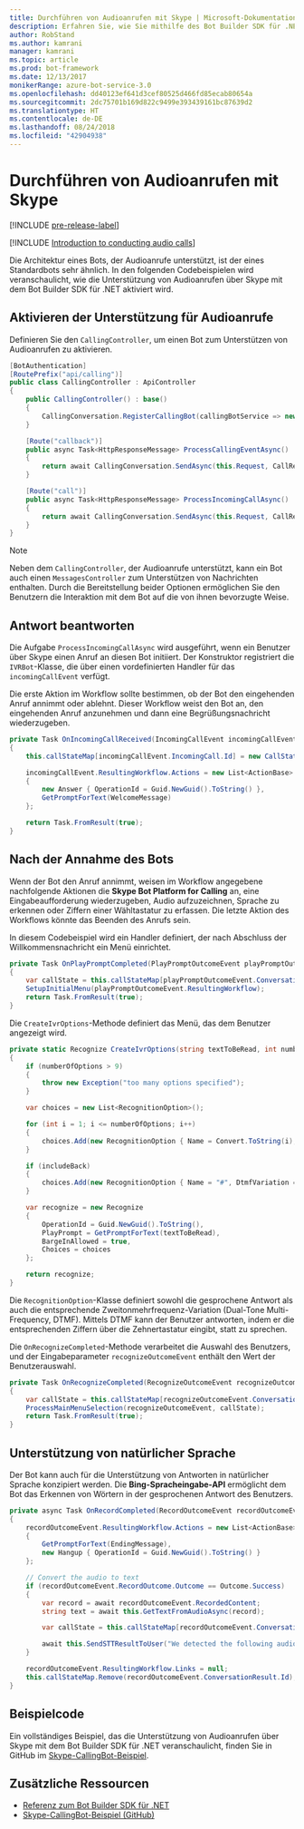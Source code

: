 ```yaml
---
title: Durchführen von Audioanrufen mit Skype | Microsoft-Dokumentation
description: Erfahren Sie, wie Sie mithilfe des Bot Builder SDK für .NET Audioanrufe über Skype durchführen.
author: RobStand
ms.author: kamrani
manager: kamrani
ms.topic: article
ms.prod: bot-framework
ms.date: 12/13/2017
monikerRange: azure-bot-service-3.0
ms.openlocfilehash: dd40123ef641d3cef80525d466fd85ecab80654a
ms.sourcegitcommit: 2dc75701b169d822c9499e393439161bc87639d2
ms.translationtype: HT
ms.contentlocale: de-DE
ms.lasthandoff: 08/24/2018
ms.locfileid: "42904938"
---
```

# <a name="conduct-audio-calls-with-skype"></a>Durchführen von Audioanrufen mit Skype

[!INCLUDE [pre-release-label](../includes/pre-release-label-v3.md)]

[!INCLUDE [Introduction to conducting audio calls](../includes/snippet-audio-call-intro.md)]

Die Architektur eines Bots, der Audioanrufe unterstützt, ist der eines Standardbots sehr ähnlich. In den folgenden Codebeispielen wird veranschaulicht, wie die Unterstützung von Audioanrufen über Skype mit dem Bot Builder SDK für .NET aktiviert wird. 

## <a name="enable-support-for-audio-calls"></a>Aktivieren der Unterstützung für Audioanrufe

Definieren Sie den `CallingController`, um einen Bot zum Unterstützen von Audioanrufen zu aktivieren.

```cs
[BotAuthentication]
[RoutePrefix("api/calling")]
public class CallingController : ApiController
{
    public CallingController() : base()
    {
        CallingConversation.RegisterCallingBot(callingBotService => new IVRBot(callingBotService));
    }

    [Route("callback")]
    public async Task<HttpResponseMessage> ProcessCallingEventAsync()
    {
        return await CallingConversation.SendAsync(this.Request, CallRequestType.CallingEvent);
    }

    [Route("call")]
    public async Task<HttpResponseMessage> ProcessIncomingCallAsync()
    {
        return await CallingConversation.SendAsync(this.Request, CallRequestType.IncomingCall);
    }
}
```

> [!NOTE]
> Neben dem `CallingController`, der Audioanrufe unterstützt, kann ein Bot auch einen `MessagesController` zum Unterstützen von Nachrichten enthalten. Durch die Bereitstellung beider Optionen ermöglichen Sie den Benutzern die Interaktion mit dem Bot auf die von ihnen bevorzugte Weise. <!-- docs on MessagesController are where? -->

##  <a name="answer-the-call"></a>Antwort beantworten

Die Aufgabe `ProcessIncomingCallAsync` wird ausgeführt, wenn ein Benutzer über Skype einen Anruf an diesen Bot initiiert.
Der Konstruktor registriert die `IVRBot`-Klasse, die über einen vordefinierten Handler für das `incomingCallEvent` verfügt.

Die erste Aktion im Workflow sollte bestimmen, ob der Bot den eingehenden Anruf annimmt oder ablehnt. Dieser Workflow weist den Bot an, den eingehenden Anruf anzunehmen und dann eine Begrüßungsnachricht wiederzugeben. 

```cs
private Task OnIncomingCallReceived(IncomingCallEvent incomingCallEvent)
{
    this.callStateMap[incomingCallEvent.IncomingCall.Id] = new CallState(incomingCallEvent.IncomingCall.Participants);

    incomingCallEvent.ResultingWorkflow.Actions = new List<ActionBase>
    {
        new Answer { OperationId = Guid.NewGuid().ToString() },
        GetPromptForText(WelcomeMessage)
    };

    return Task.FromResult(true);
}
```

## <a name="after-the-bot-answers"></a>Nach der Annahme des Bots

Wenn der Bot den Anruf annimmt, weisen im Workflow angegebene nachfolgende Aktionen die **Skype Bot Platform for Calling** an, eine Eingabeaufforderung wiederzugeben, Audio aufzuzeichnen, Sprache zu erkennen oder Ziffern einer Wähltastatur zu erfassen. Die letzte Aktion des Workflows könnte das Beenden des Anrufs sein. 

In diesem Codebeispiel wird ein Handler definiert, der nach Abschluss der Willkommensnachricht ein Menü einrichtet.

```cs
private Task OnPlayPromptCompleted(PlayPromptOutcomeEvent playPromptOutcomeEvent)
{
    var callState = this.callStateMap[playPromptOutcomeEvent.ConversationResult.Id];
    SetupInitialMenu(playPromptOutcomeEvent.ResultingWorkflow);
    return Task.FromResult(true);
}
```

Die `CreateIvrOptions`-Methode definiert das Menü, das dem Benutzer angezeigt wird.

```cs
private static Recognize CreateIvrOptions(string textToBeRead, int numberOfOptions, bool includeBack)
{
    if (numberOfOptions > 9)
    {
        throw new Exception("too many options specified");
    }

    var choices = new List<RecognitionOption>();

    for (int i = 1; i <= numberOfOptions; i++)
    {
        choices.Add(new RecognitionOption { Name = Convert.ToString(i), DtmfVariation = (char)('0' + i) });
    }

    if (includeBack)
    {
        choices.Add(new RecognitionOption { Name = "#", DtmfVariation = '#' });
    }

    var recognize = new Recognize
    {
        OperationId = Guid.NewGuid().ToString(),
        PlayPrompt = GetPromptForText(textToBeRead),
        BargeInAllowed = true,
        Choices = choices
    };

    return recognize;
}
```

Die `RecognitionOption`-Klasse definiert sowohl die gesprochene Antwort als auch die entsprechende Zweitonmehrfrequenz-Variation (Dual-Tone Multi-Frequency, DTMF). Mittels DTMF kann der Benutzer antworten, indem er die entsprechenden Ziffern über die Zehnertastatur eingibt, statt zu sprechen.

Die `OnRecognizeCompleted`-Methode verarbeitet die Auswahl des Benutzers, und der Eingabeparameter `recognizeOutcomeEvent` enthält den Wert der Benutzerauswahl.

```cs
private Task OnRecognizeCompleted(RecognizeOutcomeEvent recognizeOutcomeEvent)
{
    var callState = this.callStateMap[recognizeOutcomeEvent.ConversationResult.Id];
    ProcessMainMenuSelection(recognizeOutcomeEvent, callState);
    return Task.FromResult(true);
}
```

## <a name="support-natural-language"></a>Unterstützung von natürlicher Sprache
Der Bot kann auch für die Unterstützung von Antworten in natürlicher Sprache konzipiert werden. Die **Bing-Spracheingabe-API** ermöglicht dem Bot das Erkennen von Wörtern in der gesprochenen Antwort des Benutzers.

```cs
private async Task OnRecordCompleted(RecordOutcomeEvent recordOutcomeEvent)
{
    recordOutcomeEvent.ResultingWorkflow.Actions = new List<ActionBase>
    {
        GetPromptForText(EndingMessage),
        new Hangup { OperationId = Guid.NewGuid().ToString() }
    };

    // Convert the audio to text
    if (recordOutcomeEvent.RecordOutcome.Outcome == Outcome.Success)
    {
        var record = await recordOutcomeEvent.RecordedContent;
        string text = await this.GetTextFromAudioAsync(record);

        var callState = this.callStateMap[recordOutcomeEvent.ConversationResult.Id];

        await this.SendSTTResultToUser("We detected the following audio: " + text, callState.Participants);
    }

    recordOutcomeEvent.ResultingWorkflow.Links = null;
    this.callStateMap.Remove(recordOutcomeEvent.ConversationResult.Id);
}
```

## <a name="sample-code"></a>Beispielcode

Ein vollständiges Beispiel, das die Unterstützung von Audioanrufen über Skype mit dem Bot Builder SDK für .NET veranschaulicht, finden Sie in GitHub im <a href="https://github.com/Microsoft/BotBuilder-Samples/tree/master/CSharp/skype-CallingBot" target="_blank">Skype-CallingBot-Beispiel</a>.

## <a name="additional-resources"></a>Zusätzliche Ressourcen

- <a href="/dotnet/api/?view=botbuilder-3.11.0" target="_blank">Referenz zum Bot Builder SDK für .NET</a>
- <a href="https://github.com/Microsoft/BotBuilder-Samples/tree/master/CSharp/skype-CallingBot" target="_blank">Skype-CallingBot-Beispiel (GitHub)</a>
